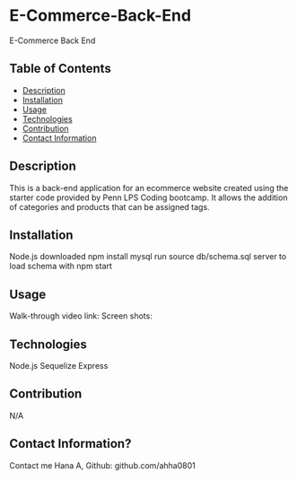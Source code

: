 # E-Commerce-Back-End
E-Commerce Back End 

## Table of Contents
- [Description](#description)
- [Installation](#installation)
- [Usage](#usage)
- [Technologies](#technologies)
- [Contribution](#contribution)
- [Contact Information](#contact-information)

## Description
This is a back-end application for an ecommerce website created using the starter code provided by Penn LPS Coding bootcamp. It allows the addition of categories and products that can be assigned tags.

## Installation
Node.js downloaded
npm install
mysql run source db/schema.sql
server to load schema with npm start

## Usage
Walk-through video link:
Screen shots:

## Technologies
Node.js
Sequelize
Express

## Contribution
N/A

## Contact Information?
Contact me Hana A,
Github: github.com/ahha0801

